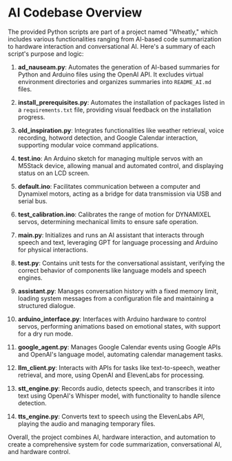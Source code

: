 # AI Codebase Overview

The provided Python scripts are part of a project named "Wheatly," which includes various functionalities ranging from AI-based code summarization to hardware interaction and conversational AI. Here's a summary of each script's purpose and logic:

1. **ad_nauseam.py**: Automates the generation of AI-based summaries for Python and Arduino files using the OpenAI API. It excludes virtual environment directories and organizes summaries into `README_AI.md` files.

2. **install_prerequisites.py**: Automates the installation of packages listed in a `requirements.txt` file, providing visual feedback on the installation progress.

3. **old_inspiration.py**: Integrates functionalities like weather retrieval, voice recording, hotword detection, and Google Calendar interaction, supporting modular voice command applications.

4. **test.ino**: An Arduino sketch for managing multiple servos with an M5Stack device, allowing manual and automated control, and displaying status on an LCD screen.

5. **default.ino**: Facilitates communication between a computer and Dynamixel motors, acting as a bridge for data transmission via USB and serial bus.

6. **test_calibration.ino**: Calibrates the range of motion for DYNAMIXEL servos, determining mechanical limits to ensure safe operation.

7. **main.py**: Initializes and runs an AI assistant that interacts through speech and text, leveraging GPT for language processing and Arduino for physical interactions.

8. **test.py**: Contains unit tests for the conversational assistant, verifying the correct behavior of components like language models and speech engines.

9. **assistant.py**: Manages conversation history with a fixed memory limit, loading system messages from a configuration file and maintaining a structured dialogue.

10. **arduino_interface.py**: Interfaces with Arduino hardware to control servos, performing animations based on emotional states, with support for a dry run mode.

11. **google_agent.py**: Manages Google Calendar events using Google APIs and OpenAI's language model, automating calendar management tasks.

12. **llm_client.py**: Interacts with APIs for tasks like text-to-speech, weather retrieval, and more, using OpenAI and ElevenLabs for processing.

13. **stt_engine.py**: Records audio, detects speech, and transcribes it into text using OpenAI's Whisper model, with functionality to handle silence detection.

14. **tts_engine.py**: Converts text to speech using the ElevenLabs API, playing the audio and managing temporary files.

Overall, the project combines AI, hardware interaction, and automation to create a comprehensive system for code summarization, conversational AI, and hardware control.